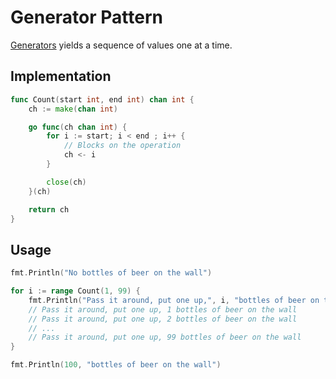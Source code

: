 # Generator Pattern

[Generators](https://en.wikipedia.org/wiki/Generator_(computer_programming)) yields a sequence of values one at a time.

## Implementation 

```go
func Count(start int, end int) chan int {
    ch := make(chan int)

    go func(ch chan int) {
        for i := start; i < end ; i++ {
            // Blocks on the operation
            ch <- i
        }

		close(ch)
	}(ch)

	return ch
}
```

## Usage

```go
fmt.Println("No bottles of beer on the wall")

for i := range Count(1, 99) {
    fmt.Println("Pass it around, put one up,", i, "bottles of beer on the wall")
    // Pass it around, put one up, 1 bottles of beer on the wall
    // Pass it around, put one up, 2 bottles of beer on the wall
    // ...
    // Pass it around, put one up, 99 bottles of beer on the wall
}

fmt.Println(100, "bottles of beer on the wall")
```
